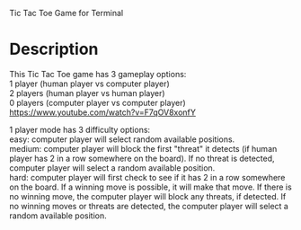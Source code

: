 Tic Tac Toe Game for Terminal

# Description

This Tic Tac Toe game has 3 gameplay options:<br/>
1 player (human player vs computer player)<br/>
2 players (human player vs human player)<br/>
0 players (computer player vs computer player) <a href="https://www.youtube.com/watch?v=F7qOV8xonfY" target="blank">https://www.youtube.com/watch?v=F7qOV8xonfY</a> <br/>

1 player mode has 3 difficulty options:<br/>
easy: computer player will select random available positions.<br/>
medium: computer player will block the first "threat" it detects (if human player has 2 in a row somewhere on the board).
If no threat is detected, computer player will select a random available position.<br/>
hard: computer player will first check to see if it has 2 in a row somewhere on the board. If a winning move
is possible, it will make that move. If there is no winning move, the computer player will block any threats, if detected.
If no winning moves or threats are detected, the computer player will select a random available position.
